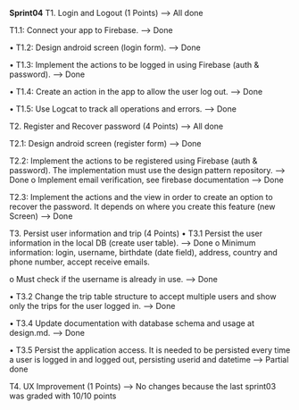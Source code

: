 **Sprint04**
T1. Login and Logout (1 Points) --> All done

T1.1: Connect your app to Firebase. --> Done

• T1.2: Design android screen (login form). --> Done

• T1.3: Implement the actions to be logged in using Firebase (auth & password). --> Done

• T1.4: Create an action in the app to allow the user log out. --> Done

• T1.5: Use Logcat to track all operations and errors. --> Done


T2. Register and Recover password (4 Points) --> All done

T2.1: Design android screen (register form) --> Done

T2.2: Implement the actions to be registered using Firebase (auth & password). The
implementation must use the design pattern repository. --> Done
o Implement email verification, see firebase documentation --> Done

T2.3: Implement the actions and the view in order to create an option to recover
the password. It depends on where you create this feature (new Screen) --> Done


T3. Persist user information and trip (4 Points)
• T3.1 Persist the user information in the local DB (create user table). --> Done
o Minimum information: login, username, birthdate (date field), address,
country and phone number, accept receive emails.

o Must check if the username is already in use. --> Done


• T3.2 Change the trip table structure to accept multiple users and show only the
trips for the user logged in. --> Done

• T3.4 Update documentation with database schema and usage at design.md. --> Done


• T3.5 Persist the application access. It is needed to be persisted every time a user is
logged in and logged out, persisting userid and datetime --> Partial done


T4. UX Improvement (1 Points) --> No changes because the last sprint03 was graded with 10/10 points
